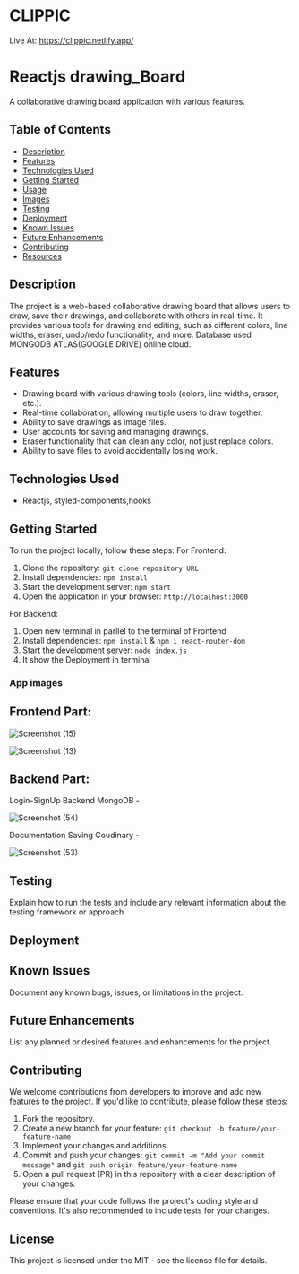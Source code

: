 # CLIPPIC 

Live At: https://clippic.netlify.app/

# Reactjs drawing_Board

A collaborative drawing board application with various features.

## Table of Contents

- [Description](#description)
- [Features](#features)
- [Technologies Used](#technologies-used)
- [Getting Started](#getting-started)
- [Usage](#usage)
- [Images](#images)
- [Testing](#testing)
- [Deployment](#deployment)
- [Known Issues](#known-issues)
- [Future Enhancements](#future-enhancements)
- [Contributing](#contributing)
- [Resources](#resources)

## Description

The project is a web-based collaborative drawing board that allows users to draw, save their drawings, and collaborate with others in real-time. It provides various tools for drawing and editing, such as different colors, line widths, eraser, undo/redo functionality, and more.
Database used MONGODB ATLAS(GOOGLE DRIVE) online cloud.
## Features

- Drawing board with various drawing tools (colors, line widths, eraser, etc.).
- Real-time collaboration, allowing multiple users to draw together.
- Ability to save drawings as image files.
- User accounts for saving and managing drawings.
- Eraser functionality that can clean any color, not just replace colors.
- Ability to save files to avoid accidentally losing work.

## Technologies Used

- Reactjs, styled-components,hooks

## Getting Started

To run the project locally, follow these steps:
For Frontend:
1. Clone the repository: `git clone repository URL`
2. Install dependencies: `npm install`
3. Start the development server: `npm start`
4. Open the application in your browser: `http://localhost:3000`

For Backend:
1. Open new terminal in parllel to the terminal of Frontend
2. Install dependencies: `npm install` & `npm i react-router-dom`
3. Start the development server: `node index.js`
4. It show the Deployment in terminal
   

### App images
## Frontend Part: 

![Screenshot (15)](https://github.com/Gauravk04/ClipPic/assets/121782880/e57252a3-4d12-4332-8619-33ddc8198217)

![Screenshot (13)](https://github.com/Gauravk04/ClipPic/assets/121782880/2266473c-72f5-47bb-8a14-9e1ea0112361)


## Backend Part:
Login-SignUp Backend MongoDB -

![Screenshot (54)](https://github.com/Gauravk04/ClipPic/assets/121782880/b6cdce10-d8a4-415c-8639-2a323b5a1d24)

Documentation Saving Coudinary -

![Screenshot (53)](https://github.com/Gauravk04/ClipPic/assets/121782880/5ea88822-b0c4-4d44-84a0-712dab01dc14)


## Testing

Explain how to run the tests and include any relevant information about the testing framework or approach

## Deployment


## Known Issues

Document any known bugs, issues, or limitations in the project.

## Future Enhancements

List any planned or desired features and enhancements for the project.

## Contributing

We welcome contributions from developers to improve and add new features to the project. If you'd like to contribute, please follow these steps:

1. Fork the repository.
2. Create a new branch for your feature: `git checkout -b feature/your-feature-name`
3. Implement your changes and additions.
4. Commit and push your changes: `git commit -m "Add your commit message"` and `git push origin feature/your-feature-name`
5. Open a pull request (PR) in this repository with a clear description of your changes.

Please ensure that your code follows the project's coding style and conventions. It's also recommended to include tests for your changes.


## License

This project is licensed under the MIT - see the license file for details.

